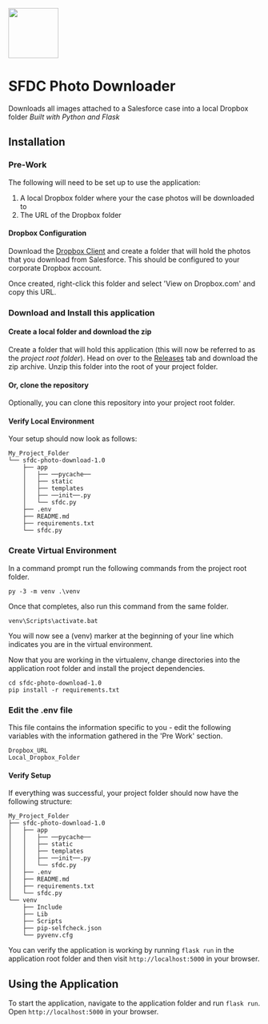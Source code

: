 
<span style="display:block;align:center"><img src='https://static.brandfolder.com/salesforce/logo/salesforce-primary-logo.png' height='100'/></span>

# SFDC Photo Downloader

Downloads all images attached to a Salesforce case into a local Dropbox folder
_Built with Python and Flask_

## Installation

### Pre-Work
The following will need to be set up to use the application:
1. A local Dropbox folder where your the case photos will be downloaded to
2. The URL of the Dropbox folder

#### Dropbox Configuration
Download the [Dropbox Client](https://www.dropbox.com/install) and create a folder that will hold the photos that you download from Salesforce. This should be configured to your corporate Dropbox account.

Once created, right-click this folder and select 'View on <span>Dropbox.com</span>' and copy this URL.

### Download and Install this application

#### Create a local folder and download the zip
Create a folder that will hold this application (this will now be referred to as the _project root folder_). Head on over to the [Releases](https://github.com/lahonu/sfdc-photo-download/releases/latest) tab and download the zip archive. Unzip this folder into the root of your project folder.

#### Or, clone the repository
Optionally, you can clone this repository into your project root folder.

#### Verify Local Environment
Your setup should now look as follows:
```
My_Project_Folder
└── sfdc-photo-download-1.0
    ├── app
    │   ├── ──pycache──
    │   ├── static
    │   ├── templates
    │   ├── ──init──.py
    │   └── sfdc.py
    ├── .env
    ├── README.md
    ├── requirements.txt
    └── sfdc.py
```
### Create Virtual Environment

In a command prompt run the following commands from the project root folder.
```
py -3 -m venv .\venv
```
Once that completes, also run this command from the same folder.
```
venv\Scripts\activate.bat
```
You will now see a (venv) marker at the beginning of your line which indicates you are in the virtual environment.

Now that you are working in the virtualenv, change directories into the application root folder and install the project dependencies.
```
cd sfdc-photo-download-1.0
pip install -r requirements.txt
```

### Edit the .env file
This file contains the information specific to you - edit the following variables with the information gathered in the 'Pre Work' section.
```
Dropbox_URL
Local_Dropbox_Folder
```

#### Verify Setup

If everything was successful, your project folder should now have the following structure:
```
My_Project_Folder
├── sfdc-photo-download-1.0
│   ├── app
│   │   ├── ──pycache──
│   │   ├── static
│   │   ├── templates
│   │   ├── ──init──.py
│   │   └── sfdc.py
│   ├── .env
│   ├── README.md
│   ├── requirements.txt
│   └── sfdc.py
└── venv
    ├── Include
    ├── Lib
    ├── Scripts
    ├── pip-selfcheck.json
    └── pyvenv.cfg
```
You can verify the application is working by running `flask run` in the application root folder and then visit `http://localhost:5000` in your browser.

## Using the Application
To start the application, navigate to the application folder and run `flask run`. Open `http://localhost:5000` in your browser.
